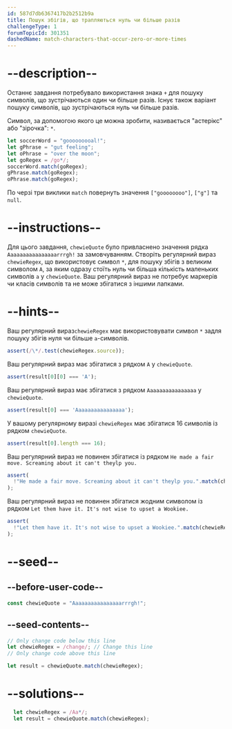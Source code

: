 ```yaml
---
id: 587d7db6367417b2b2512b9a
title: Пошук збігів, що трапляються нуль чи більше разів
challengeType: 1
forumTopicId: 301351
dashedName: match-characters-that-occur-zero-or-more-times
---
```


# --description--

Останнє завдання потребувало використання знака `+` для пошуку символів, що зустрічаються один чи більше разів. Існує також варіант пошуку символів, що зустрічаються нуль чи більше разів.

Символ, за допомогою якого це можна зробити, називається "астерікс" або "зірочка": `*`.

```js
let soccerWord = "gooooooooal!";
let gPhrase = "gut feeling";
let oPhrase = "over the moon";
let goRegex = /go*/;
soccerWord.match(goRegex);
gPhrase.match(goRegex);
oPhrase.match(goRegex);
```

По черзі три виклики `match` повернуть значення `["goooooooo"]`, `["g"]` та `null`.

# --instructions--

Для цього завдання, `chewieQuote` було привласнено значення рядка `Aaaaaaaaaaaaaaaarrrgh!` за замовчуванням. Створіть регулярний вираз `chewieRegex`, що використовує символ `*`, для пошуку збігів з великим символом `A`, за яким одразу стоїть нуль чи більша кількість маленьких символів `a` у `chewieQuote`. Ваш регулярний вираз не потребує маркерів чи класів символів та не може збігатися з іншими лапками.

# --hints--

Ваш регулярний вираз`chewieRegex` має використовувати символ `*` задля пошуку збігів нуля чи більше `a`-символів.

```js
assert(/\*/.test(chewieRegex.source));
```

Ваш регулярний вираз має збігатися з рядком `A` у `chewieQuote`.

```js
assert(result[0][0] === 'A');
```

Ваш регулярний вираз має збігатися з рядком `Aaaaaaaaaaaaaaaa` у `chewieQuote`.

```js
assert(result[0] === 'Aaaaaaaaaaaaaaaa');
```

У вашому регулярному виразі `chewieRegex` має збігатися 16 символів із рядком `chewieQuote`.

```js
assert(result[0].length === 16);
```

Ваш регулярний вираз не повинен збігатися із рядком `He made a fair move. Screaming about it can't theylp you.`

```js
assert(
  !"He made a fair move. Screaming about it can't theylp you.".match(chewieRegex)
);
```

Ваш регулярний вираз не повинен збігатися жодним символом із рядком `Let them have it. It's not wise to upset a Wookiee.`

```js
assert(
  !"Let them have it. It's not wise to upset a Wookiee.".match(chewieRegex)
);
```

# --seed--

## --before-user-code--

```js
const chewieQuote = "Aaaaaaaaaaaaaaaarrrgh!";
```

## --seed-contents--

```js
// Only change code below this line
let chewieRegex = /change/; // Change this line
// Only change code above this line

let result = chewieQuote.match(chewieRegex);
```

# --solutions--

```js
  let chewieRegex = /Aa*/;
  let result = chewieQuote.match(chewieRegex);
```
